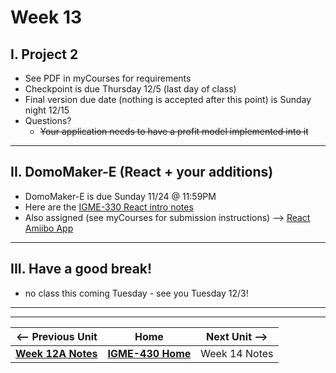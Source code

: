 # Week 13


## I. Project 2
- See PDF in myCourses for requirements
- Checkpoint is due Thursday 12/5 (last day of class)
- Final version due date (nothing is accepted after this point) is Sunday night 12/15
- Questions?
  - ~~Your application needs to have a profit model implemented into it~~

---

## II. DomoMaker-E (React + your additions)
- DomoMaker-E is due Sunday 11/24 @ 11:59PM 
- Here are the [IGME-330 React intro notes](https://github.com/tonethar/IGME-330-Master/blob/master/notes/react-intro.md)
- Also assigned (see myCourses for submission instructions) --> [React Amiibo App](https://github.com/tonethar/IGME-330-Master/blob/master/notes/react-amiibo-app.md)

---

## III. Have a good break!
- no class this coming Tuesday - see you Tuesday 12/3!

---
---

| <-- Previous Unit | Home | Next Unit -->
| --- | --- | --- 
|   [**Week 12A Notes**](12B.md)  |  [**IGME-430 Home**](../) | Week 14 Notes
